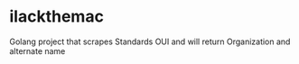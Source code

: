 # ilackthemac
Golang project that scrapes Standards OUI and will return Organization and alternate name
